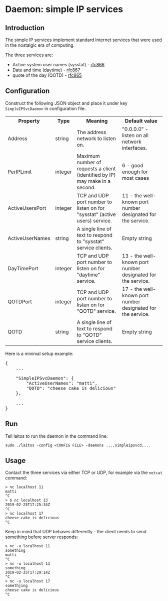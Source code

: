 # Daemon: simple IP services

## Introduction
The simple IP services implement standard Internet services that were used in the nostalgic era of computing.

The three services are:
- Active system user names (sysstat) - [rfc866](https://tools.ietf.org/html/rfc866)
- Date and time (daytime) - [rfc867](https://tools.ietf.org/html/rfc867)
- quote of the day (QOTD) - [rfc865](https://tools.ietf.org/html/rfc865)

## Configuration
Construct the following JSON object and place it under key `SimpleIPSvcDaemon` in configuration file:
<table>
<tr>
    <th>Property</th>
    <th>Type</th>
    <th>Meaning</th>
    <th>Default value</th>
</tr>
<tr>
    <td>Address</td>
    <td>string</td>
    <td>The address network to listen on.</td>
    <td>"0.0.0.0" - listen on all network interfaces.</td>
</tr>
<tr>
    <td>PerIPLimit</td>
    <td>integer</td>
    <td>Maximum number of requests a client (identified by IP) may make in a second.</td>
    <td>6 - good enough for most cases</td>
</tr>
<tr>
    <td>ActiveUsersPort</td>
    <td>integer</td>
    <td>TCP and UDP port number to listen on for "sysstat" (active users) service.</td>
    <td>11 - the well-known port number designated for the service.</td>
</tr>
<tr>
    <td>ActiveUserNames</td>
    <td>string</td>
    <td>A single line of text to respond to "sysstat" service clients.</td>
    <td>Empty string</td>
</tr>
<tr>
    <td>DayTimePort</td>
    <td>integer</td>
    <td>TCP and UDP port number to listen on for "daytime" service.</td>
    <td>13 - the well-known port number designated for the service.</td>
</tr>
<tr>
    <td>QOTDPort</td>
    <td>integer</td>
    <td>TCP and UDP port number to listen on for "QOTD" service.</td>
    <td>17 - the well-known port number designated for the service.</td>
</tr>
<tr>
    <td>QOTD</td>
    <td>string</td>
    <td>A single line of text to respond to "QOTD" service clients.</td>
    <td>Empty string</td>
</tr>
</table>

Here is a minimal setup example:

<pre>
{
    ...

    "SimpleIPSvcDaemon": {
        "ActiveUserNames": "matti",
        "QOTD": "cheese cake is delicious"
    },

    ...
}
</pre>

## Run
Tell laitos to run the daemon in the command line:

    sudo ./laitos -config <CONFIG FILE> -daemons ...,simpleipsvcd,...

## Usage
Contact the three services via either TCP or UDP, for example via the `netcat` command:

    > nc localhost 11
    matti
    ^C
    > $ nc localhost 13
    2019-02-25T17:25:34Z
    ^C
    > nc localhost 17
    cheese cake is delicious
    ^C

Keep in mind that UDP behaves differently - the client needs to send something before server responds:

    > nc -u localhost 11
    something
    matti
    ^C
    > nc -u localhost 13
    something
    2019-02-25T17:29:14Z
    ^C
    > nc -u localhost 17
    somethjing
    cheese cake is delicious
    ^C